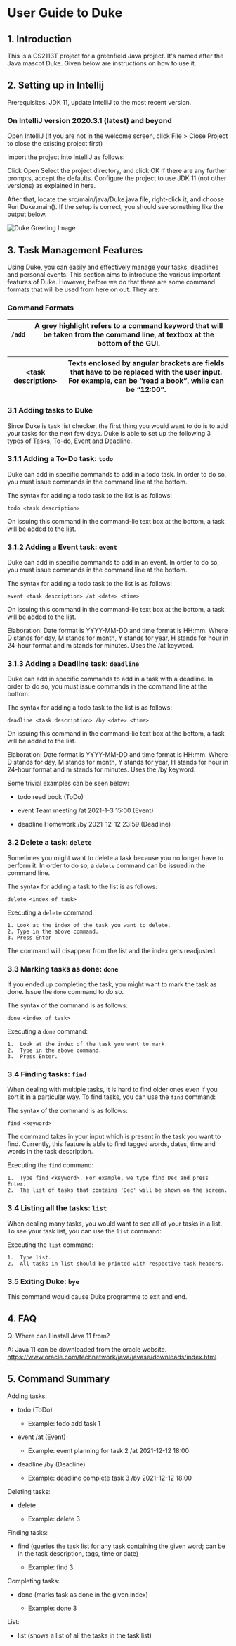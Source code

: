 # User Guide to Duke

## 1. Introduction

This is a CS2113T project for a greenfield Java project. It's named after the Java mascot Duke. Given below are
instructions on how to use it.

## 2. Setting up in Intellij

Prerequisites: JDK 11, update IntelliJ to the most recent version.

### On IntelliJ version 2020.3.1 (latest) and beyond

Open IntelliJ (if you are not in the welcome screen, click File > Close Project to close the existing project first)

Import the project into IntelliJ as follows:

Click Open Select the project directory, and click OK If there are any further prompts, accept the defaults. Configure
the project to use JDK 11 (not other versions) as explained in here.

After that, locate the src/main/java/Duke.java file, right-click it, and choose Run Duke.main(). If the setup is
correct, you should see something like the output below.

![Duke Greeting Image](/images/Greeting.PNG)

## 3. Task Management Features

Using Duke, you can easily and effectively manage your tasks, deadlines and personal events. This section aims to
introduce the various important features of Duke. However, before we do that there are some command formats that will be
used from here on out. They are:

### Command Formats

|`/add` | A grey highlight refers to a command keyword that will be taken from the command line, at textbox at the bottom of the GUI. |
:---:|---


|\<task description>| Texts enclosed by angular brackets are fields that have to be replaced with the user input. For example, <task description> can be “read a book”, while <time> can be “12:00”.|
:---:|---
### 3.1 Adding tasks to Duke

Since Duke is task list checker, the first thing you would want to do is to add your tasks for the next few days. Duke
is able to set up the following 3 types of Tasks, To-do, Event and Deadline.

### 3.1.1 Adding a To-Do task: `todo`

Duke can add in specific commands to add in a todo task. In order to do so, you must issue commands in the command line
at the bottom.

The syntax for adding a todo task to the list is as follows:

    todo <task description>

On issuing this command in the command-lie text box at the bottom, a task will be added to the list.

### 3.1.2 Adding a Event task: `event`

Duke can add in specific commands to add in an event. In order to do so, you must issue commands in the command line at
the bottom.

The syntax for adding a todo task to the list is as follows:

    event <task description> /at <date> <time>

On issuing this command in the command-lie text box at the bottom, a task will be added to the list.

Elaboration: Date format is YYYY-MM-DD and time format is HH:mm. Where D stands for day, M stands for month, Y stands
for year, H stands for hour in 24-hour format and m stands for minutes. Uses the /at keyword.

### 3.1.3 Adding a Deadline task: `deadline`

Duke can add in specific commands to add in a task with a deadline. In order to do so, you must issue commands in the
command line at the bottom.

The syntax for adding a todo task to the list is as follows:

    deadline <task description> /by <date> <time>

On issuing this command in the command-lie text box at the bottom, a task will be added to the list.

Elaboration: Date format is YYYY-MM-DD and time format is HH:mm. Where D stands for day, M stands for month, Y stands
for year, H stands for hour in 24-hour format and m stands for minutes. Uses the /by keyword.

Some trivial examples can be seen below:

* todo read book (ToDo)

* event Team meeting /at 2021-1-3 15:00 (Event)

* deadline Homework /by 2021-12-12 23:59 (Deadline)

### 3.2 Delete a task: `delete`

Sometimes you might want to delete a task because you no longer have to perform it. In order to do so, a `delete`
command can be issued in the command line.

The syntax for adding a task to the list is as follows:

    delete <index of task>

Executing a `delete` command:

    1. Look at the index of the task you want to delete.
    2. Type in the above command.
    3. Press Enter

The command will disappear from the list and the index gets readjusted.

### 3.3 Marking tasks as done: `done`

If you ended up completing the task, you might want to mark the task as done. Issue the `done` command to do so.

The syntax of the command is as follows:

    done <index of task>

Executing a `done` command:

    1.	Look at the index of the task you want to mark.
    2.	Type in the above command.
    3.	Press Enter.

### 3.4 Finding tasks: `find`

When dealing with multiple tasks, it is hard to find older ones even if you sort it in a particular way. To find tasks,
you can use the `find` command:

The syntax of the command is as follows:

    find <keyword>

The command takes in your input <keyword> which is present in the task you want to find. Currently, this feature is able
to find tagged words, dates, time and words in the task description.

Executing the `find` command:

    1.	Type find <keyword>. For example, we type find Dec and press Enter.
    2.	The list of tasks that contains 'Dec' will be shown on the screen.

### 3.4 Listing all the tasks: `list`

When dealing many tasks, you would want to see all of your tasks in a list. To see your task list, you can use
the `list` command:

Executing the `list` command:

    1.	Type list.
    2.	All tasks in list should be printed with respective task headers.

### 3.5 Exiting Duke: `bye`

This command would cause Duke programme to exit and end.

## 4. FAQ

Q: Where can I install Java 11 from?

A: Java 11 can be downloaded from the oracle
website. https://www.oracle.com/technetwork/java/javase/downloads/index.html

## 5. Command Summary

Adding tasks:

* todo <task description> (ToDo)
    * Example: todo add task 1

* event <task description> /at <date> <time> (Event)
    * Example: event planning for task 2 /at 2021-12-12 18:00

* deadline <task description> /by <date> <time> (Deadline)
    * Example: deadline complete task 3 /by 2021-12-12 18:00

Deleting tasks:

* delete <index of task>
    * Example: delete 3

Finding tasks:

* find <index of task> (queries the task list for any task containing the given word; can be in the task description,
  tags, time or date)
    * Example: find 3

Completing tasks:

* done <index of task>  (marks task as done in the given index)

    * Example: done 3

List:

* list  (shows a list of all the tasks in the task list)